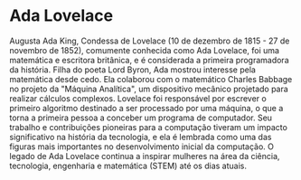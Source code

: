 # Ada Lovelace

Augusta Ada King, Condessa de Lovelace (10 de dezembro de 1815 - 27 de novembro de 1852), comumente conhecida como Ada Lovelace, foi uma matemática e escritora britânica, e é considerada a primeira programadora da história.
Filha do poeta Lord Byron, Ada mostrou interesse pela matemática desde cedo. Ela colaborou com o matemático Charles Babbage no projeto da "Máquina Analítica", um dispositivo mecânico projetado para realizar cálculos complexos. 
Lovelace foi responsável por escrever o primeiro algoritmo destinado a ser processado por uma máquina, o que a torna a primeira pessoa a conceber um programa de computador.
Seu trabalho e contribuições pioneiras para a computação tiveram um impacto significativo na história da tecnologia, e ela é lembrada como uma das figuras mais importantes no desenvolvimento inicial da computação.
O legado de Ada Lovelace continua a inspirar mulheres na área da ciência, tecnologia, engenharia e matemática (STEM) até os dias atuais.
